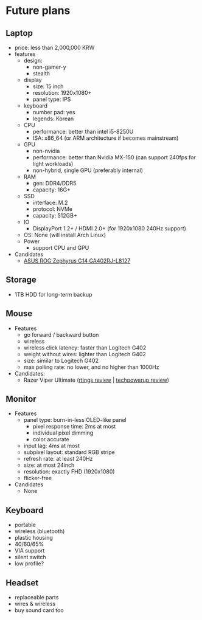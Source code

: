 # Future plans

## Laptop

- price: less than 2,000,000 KRW
- features
  - design:
    - non-gamer-y
    - stealth
  - display
    - size: 15 inch
    - resolution: 1920x1080+
    - panel type: IPS
  - keyboard
    - number pad: yes
    - legends: Korean
  - CPU
    - performance: better than intel i5-8250U
    - ISA: x86_64 (or ARM architecture if becomes mainstream)
  - GPU
    - non-nvidia
    - performance: better than Nvidia MX-150 (can support 240fps for light workloads)
    - non-hybrid, single GPU (preferably internal)
  - RAM
    - gen: DDR4/DDR5
    - capacity: 16G+
  - SSD
    - interface: M.2
    - protocol: NVMe
    - capacity: 512GB+
  - IO
    - DisplayPort 1.2+ / HDMI 2.0+ (for 1920x1080 240Hz support)
  - OS: None (will install Arch Linux)
  - Power
    - support CPU and GPU
- Candidates
  - [ASUS ROG Zephyrus G14 GA402RJ-L8127](https://prod.danawa.com/info/?pcode=17118821)

## Storage

- 1TB HDD for long-term backup

## Mouse

- Features
  - go forward / backward button
  - wireless
  - wireless click latency: faster than Logitech G402
  - weight without wires: lighter than Logitech G402
  - size: similar to Logitech G402
  - max polling rate: no lower, and no higher than 1000Hz
- Candidates:
  - Razer Viper Ultimate ([rtings review](https://www.rtings.com/mouse/reviews/razer/viper-ultimate) | [techpowerup review](https://www.techpowerup.com/review/razer-viper-ultimate/))

## Monitor

- Features
  - panel type: burn-in-less OLED-like panel
    - pixel response time: 2ms at most
    - individual pixel dimming
    - color accurate
  - input lag: 4ms at most
  - subpixel layout: standard RGB stripe
  - refresh rate: at least 240Hz
  - size: at most 24inch
  - resolution: exactly FHD (1920x1080)
  - flicker-free
- Candidates
  - None

## Keyboard

- portable
- wireless (bluetooth)
- plastic housing
- 40/60/65%
- VIA support
- silent switch
- low profile?

## Headset

- replaceable parts
- wires & wireless
- buy sound card too
